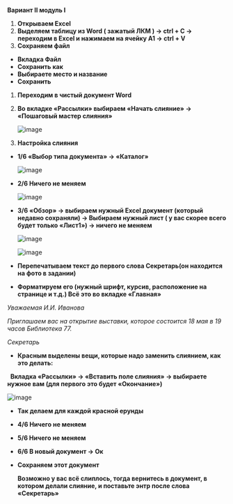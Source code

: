 ﻿**Вариант II модуль I**

1. **Открываем Excel**
1. **Выделяем таблицу из Word ( зажатый ЛКМ ) -> ctrl + C -> переходим в Excel и нажимаем на ячейку А1 -> ctrl + V**
1. **Сохраняем файл**
- **Вкладка Файл**
- **Сохранить как**
- **Выбираете место и название**
- **Сохранить**
1. **Переходим в чистый документ Word**
1. **Во вкладке «Рассылки» выбираем «Начать слияние» -> «Пошаговый мастер слияния»**

   ![image](https://github.com/user-attachments/assets/f1012e7d-a78d-4648-80bc-5c4ae4aab6e6)


1. **Настройка слияния**
- **1/6 «Выбор типа документа» -> «Каталог»**

  ![image](https://github.com/user-attachments/assets/cc7c89df-bc8e-4c06-b28b-4427e0d3496a)


- **2/6 Ничего не меняем**

  ![image](https://github.com/user-attachments/assets/af05c3d0-59fd-40ff-96c9-0b2165295794)


- **3/6 «Обзор» -> выбираем нужный Excel документ (который недавно сохраняли) -> Выбираем нужный лист ( у вас скорее всего будет только «Лист1») -> ничего не меняем**

  ![image](https://github.com/user-attachments/assets/2eb7cf2f-1e43-4e9e-abf9-c8728619c8e5)


  ![image](https://github.com/user-attachments/assets/680e8cbc-fa8f-4e1b-a303-e2d5b49b8731)


- **Перепечатываем текст до первого слова Секретарь(он находится на фото в задании)**
- **Форматируем его (нужный шрифт, курсив, расположение на странице и т.д.) Всё это во вкладке «Главная»**

*Уважаемая И.И. Иванова*

*Приглашаем вас на открытие выставки, которое состоится  18 мая в 19 часов Библиотека 77.*

*Секретарь*

- **Красным выделены вещи, которые надо заменить слиянием, как это делать:**

` `**Вкладка «Рассылки» -> «Вставить поле слияния» -> выбираете нужное вам (для первого это будет «Окончание»)**

![image](https://github.com/user-attachments/assets/a84f4501-3c46-4c43-8559-4617682ea593)


- **Так делаем для каждой красной ерунды**
- **4/6 Ничего не меняем**
- **5/6 Ничего не меняем**
- **6/6 В новый документ -> Ок**
- **Сохраняем этот документ**

  **Возможно у вас всё слиплось, тогда вернитесь в документ, в котором делали слияние, и поставьте энтр после слова «Секретарь»**


